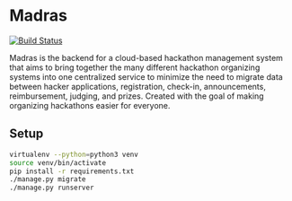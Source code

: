 # Madras

[![Build Status](https://travis-ci.org/TotalityHacks/madras.svg?branch=master)](https://travis-ci.org/TotalityHacks/madras)

Madras is the backend for a cloud-based hackathon management system that aims to bring together the many different hackathon organizing systems into one centralized service to minimize the need to migrate data between hacker applications, registration, check-in, announcements, reimbursement, judging, and prizes.  Created with the goal of making organizing hackathons easier for everyone.

## Setup

```bash
virtualenv --python=python3 venv
source venv/bin/activate
pip install -r requirements.txt
./manage.py migrate
./manage.py runserver
```
